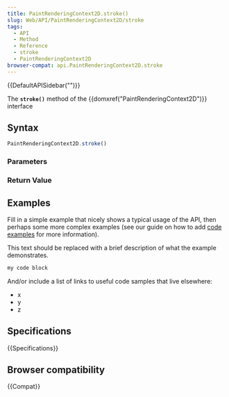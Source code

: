 ```yaml
---
title: PaintRenderingContext2D.stroke()
slug: Web/API/PaintRenderingContext2D/stroke
tags:
  - API
  - Method
  - Reference
  - stroke
  - PaintRenderingContext2D
browser-compat: api.PaintRenderingContext2D.stroke
---
```

{{DefaultAPISidebar("")}}

The **`stroke()`** method of the {{domxref("PaintRenderingContext2D")}} interface 

## Syntax

```js
PaintRenderingContext2D.stroke()
```

### Parameters



### Return Value



## Examples

Fill in a simple example that nicely shows a typical usage of the API, then perhaps some more complex examples (see our guide on how to add [code examples](/en-US/docs/MDN/Contribute/Structures/Code_examples) for more information).

This text should be replaced with a brief description of what the example demonstrates.

```js
my code block
```

And/or include a list of links to useful code samples that live elsewhere:

*   x
*   y
*   z

## Specifications

{{Specifications}}

## Browser compatibility

{{Compat}}


